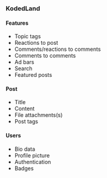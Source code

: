 ### KodedLand

#### Features
- Topic tags
- Reactions to post
- Comments/reactions to comments
- Comments to comments
- Ad bars
- Search
- Featured posts

#### Post
- Title
- Content
- File attachments(s)
- Post tags

#### Users
- Bio data
- Profile picture
- Authentication
- Badges